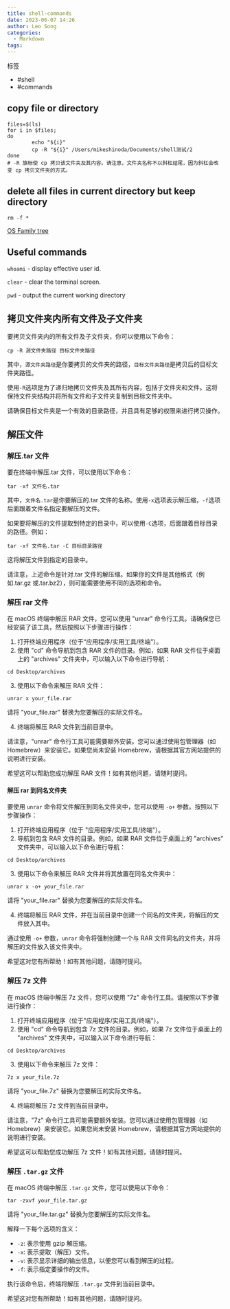 ```yaml
---
title: shell-commands
date: 2023-06-07 14:26
author: Leo Song
categories:
  - Markdown
tags:
---
```


标签

- #shell
- #commands 

## copy file or directory

```shell
files=$(ls)
for i in $files;
do
        echo "${i}"
        cp -R "${i}" /Users/mikeshinoda/Documents/shell测试/2
done
# -R 旗标使 cp 拷贝该文件夹及其内容。请注意，文件夹名称不以斜杠结尾，因为斜杠会改变 cp 拷贝文件夹的方式。
```

## delete all files in current directory but keep directory

```shell
rm -f *
```

[OS Family tree](https://eylenburg.github.io/os_familytree.htm)

## Useful commands

`whoami` - display effective user id.

`clear` - clear the terminal screen.

`pwd` - output the current working directory

## 拷贝文件夹内所有文件及子文件夹

要拷贝文件夹内的所有文件及子文件夹，你可以使用以下命令：

```shell
cp -R 源文件夹路径 目标文件夹路径
```

其中，`源文件夹路径`是你要拷贝的文件夹的路径，`目标文件夹路径`是拷贝后的目标文件夹路径。

使用`-R`选项是为了递归地拷贝文件夹及其所有内容，包括子文件夹和文件。这将保持文件夹结构并将所有文件和子文件夹复制到目标文件夹中。

请确保目标文件夹是一个有效的目录路径，并且具有足够的权限来进行拷贝操作。

## 解压文件

### 解压.tar 文件

要在终端中解压.tar 文件，可以使用以下命令：

```shell
tar -xf 文件名.tar
```

其中，`文件名.tar`是你要解压的.tar 文件的名称。使用`-x`选项表示解压缩，`-f`选项后面跟着文件名指定要解压的文件。

如果要将解压的文件提取到特定的目录中，可以使用`-C`选项，后面跟着目标目录的路径。例如：

```shell
tar -xf 文件名.tar -C 目标目录路径
```

这将解压文件到指定的目录中。

请注意，上述命令是针对.tar 文件的解压缩。如果你的文件是其他格式（例如.tar.gz 或.tar.bz2），则可能需要使用不同的选项和命令。

### 解压 rar 文件

在 macOS 终端中解压 RAR 文件，您可以使用 "unrar" 命令行工具。请确保您已经安装了该工具，然后按照以下步骤进行操作：

1. 打开终端应用程序（位于“应用程序/实用工具/终端”）。
2. 使用 "cd" 命令导航到包含 RAR 文件的目录。例如，如果 RAR 文件位于桌面上的 "archives" 文件夹中，可以输入以下命令进行导航：

```
cd Desktop/archives
```

3. 使用以下命令来解压 RAR 文件：

```
unrar x your_file.rar
```

请将 "your_file.rar" 替换为您要解压的实际文件名。

4. 终端将解压 RAR 文件到当前目录中。

请注意，"unrar" 命令行工具可能需要额外安装。您可以通过使用包管理器（如 Homebrew）来安装它。如果您尚未安装 Homebrew，请根据其官方网站提供的说明进行安装。

希望这可以帮助您成功解压 RAR 文件！如有其他问题，请随时提问。

#### 解压 rar 到同名文件夹

要使用 `unrar` 命令将文件解压到同名文件夹中，您可以使用 `-o+` 参数。按照以下步骤操作：

1. 打开终端应用程序（位于 "应用程序/实用工具/终端"）。
2. 导航到包含 RAR 文件的目录。例如，如果 RAR 文件位于桌面上的 "archives" 文件夹中，可以输入以下命令进行导航：

```
cd Desktop/archives
```

3. 使用以下命令来解压 RAR 文件并将其放置在同名文件夹中：

```
unrar x -o+ your_file.rar
```

请将 "your_file.rar" 替换为您要解压的实际文件名。

4. 终端将解压 RAR 文件，并在当前目录中创建一个同名的文件夹，将解压的文件放入其中。

通过使用 `-o+` 参数，`unrar` 命令将强制创建一个与 RAR 文件同名的文件夹，并将解压的文件放入该文件夹中。

希望这对您有所帮助！如有其他问题，请随时提问。

### 解压 7z 文件

在 macOS 终端中解压 7z 文件，您可以使用 "7z" 命令行工具。请按照以下步骤进行操作：

1. 打开终端应用程序（位于"应用程序/实用工具/终端"）。
2. 使用 "cd" 命令导航到包含 7z 文件的目录。例如，如果 7z 文件位于桌面上的 "archives" 文件夹中，可以输入以下命令进行导航：

```
cd Desktop/archives
```

3. 使用以下命令来解压 7z 文件：

```
7z x your_file.7z
```

请将 "your_file.7z" 替换为您要解压的实际文件名。

4. 终端将解压 7z 文件到当前目录中。

请注意，"7z" 命令行工具可能需要额外安装。您可以通过使用包管理器（如 Homebrew）来安装它。如果您尚未安装 Homebrew，请根据其官方网站提供的说明进行安装。

希望这可以帮助您成功解压 7z 文件！如有其他问题，请随时提问。

### 解压 `.tar.gz` 文件

在 macOS 终端中解压 `.tar.gz` 文件，您可以使用以下命令：

```
tar -zxvf your_file.tar.gz
```

请将 "your_file.tar.gz" 替换为您要解压的实际文件名。

解释一下每个选项的含义：

- `-z`: 表示使用 gzip 解压缩。
- `-x`: 表示提取（解压）文件。
- `-v`: 表示显示详细的输出信息，以便您可以看到解压的过程。
- `-f`: 表示指定要操作的文件。

执行该命令后，终端将解压 `.tar.gz` 文件到当前目录中。

希望这对您有所帮助！如有其他问题，请随时提问。
